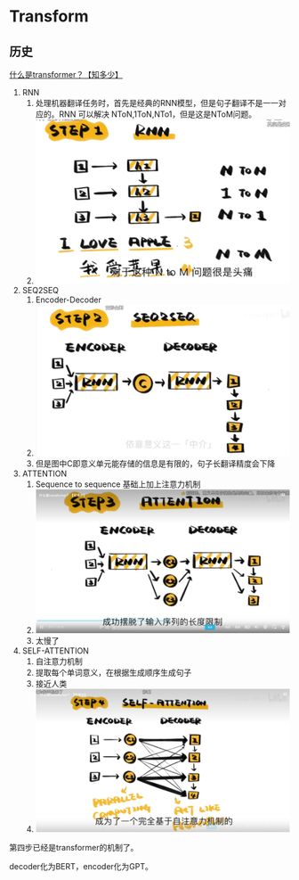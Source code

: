 # Transform

## 历史
[什么是transformer？【知多少】](https://www.bilibili.com/video/BV1Zz4y127h1/)
1. RNN
   1. 处理机器翻译任务时，首先是经典的RNN模型，但是句子翻译不是一一对应的。RNN 可以解决 NToN,1ToN,NTo1，但是这是NToM问题。
   2. ![](_attachments/old/2023-05-05-04-32-53.png)
2. SEQ2SEQ
   1. Encoder-Decoder
   2. ![](_attachments/old/2023-05-05-04-33-08.png)
   3. 但是图中C即意义单元能存储的信息是有限的，句子长翻译精度会下降
3. ATTENTION
   1. Sequence to sequence 基础上加上注意力机制
   2. ![](_attachments/old/2023-05-05-04-34-59.png)
   3. 太慢了
4. SELF-ATTENTION
   1. 自注意力机制
   2. 提取每个单词意义，在根据生成顺序生成句子
   3. 接近人类
   4. ![](_attachments/old/2023-05-05-04-36-02.png)

第四步已经是transformer的机制了。

decoder化为BERT，encoder化为GPT。


